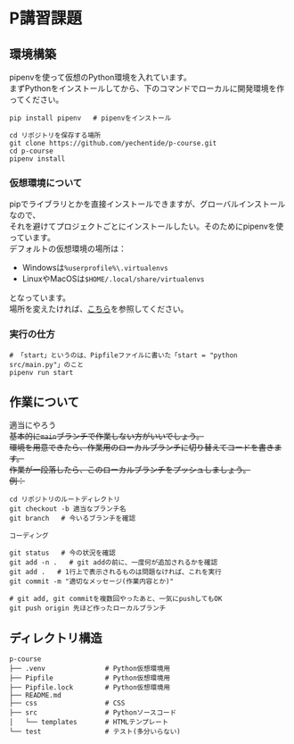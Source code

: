 # P講習課題

## 環境構築

pipenvを使って仮想のPython環境を入れています。  
まずPythonをインストールしてから、下のコマンドでローカルに開発環境を作ってください。

```shell
pip install pipenv   # pipenvをインストール

cd リポジトリを保存する場所
git clone https://github.com/yechentide/p-course.git
cd p-course
pipenv install
```

### 仮想環境について

pipでライブラリとかを直接インストールできますが、グローバルインストールなので、  
それを避けてプロジェクトごとにインストールしたい。そのためにpipenvを使っています。  
デフォルトの仮想環境の場所は：

- Windowsは`%userprofile%\.virtualenvs`
- LinuxやMacOSは`$HOME/.local/share/virtualenvs`

となっています。  
場所を変えたければ、[こちら](https://qiita.com/y-tsutsu/items/54c10e0b2c6b565c887a#%E4%BB%AE%E6%83%B3%E7%92%B0%E5%A2%83%E9%96%A2%E9%80%A3%E3%81%AE%E6%93%8D%E4%BD%9C)を参照してください。

### 実行の仕方

```shell
# 「start」というのは、Pipfileファイルに書いた「start = "python src/main.py"」のこと
pipenv run start
```

## 作業について

適当にやろう  
~~基本的に`main`ブランチで作業しない方がいいでしょう。~~  
~~環境を用意できたら、作業用のローカルブランチに切り替えてコードを書きます。~~  
~~作業が一段落したら、このローカルブランチをプッシュしましょう。~~  
~~例：~~

```shell
cd リポジトリのルートディレクトリ
git checkout -b 適当なブランチ名
git branch   # 今いるブランチを確認

コーディング

git status   # 今の状況を確認
git add -n .   # git addの前に、一度何が追加されるかを確認
git add .   # 1行上で表示されるものは問題なければ、これを実行
git commit -m "適切なメッセージ(作業内容とか)"

# git add, git commitを複数回やったあと、一気にpushしてもOK
git push origin 先ほど作ったローカルブランチ
```

## ディレクトリ構造

```shell
p-course
├── .venv               # Python仮想環境用
├── Pipfile             # Python仮想環境用
├── Pipfile.lock        # Python仮想環境用
├── README.md
├── css                 # CSS
├── src                 # Pythonソースコード
│   └── templates       # HTMLテンプレート
└── test                # テスト(多分いらない)
```
